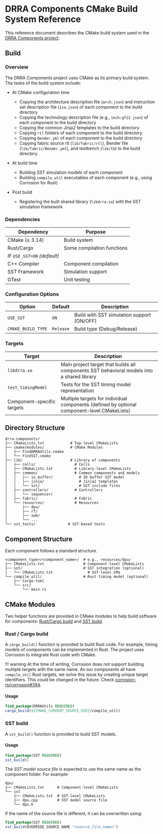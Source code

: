 # DRRA Components CMake Build System Reference

This reference document describes the CMake build system used in the [DRRA Components project](https://github.com/silagokth/drra-components).

## Build

### Overview

The DRRA Components project uses CMake as its primary build system.
The tasks of the build system include:

- At CMake configuration time
  - Copying the architecture description file (`arch.json`) and instruction set
    description file (`isa.json`) of each component to the build directory
  - Copying the technology description file (e.g., `tech:gf22.json`)
    of each component to the build directory
  - Copying the common Jinja2 templates to the build directory
  - Copying `rtl` folders of each component to the build directory
  - Copying `Bender.yml` of each component to the build directory
  - Copying fabric source rtl (`lib/fabric/rtl`), Bender file
    (`lib/fabric/Bender.yml`), and testbench (`lib/tb`) to the build directory

- At build time
  - Building SST simulation models of each component
  - Building `compile_util` executables of each component
    (e.g., using Corrosion for Rust)

- Post build
  - Registering the built shared library (`libdrra.so`)
    with the SST simulation framework

### Dependencies

| Dependency                        | Purpose                  |
| --------------------------------- | ------------------------ |
| CMake (≥ 3.14)                    | Build system             |
| Rust/Cargo                        | Some compilation functions |
| *IF `USE_SST=ON` (default)*       |
| C++ Compiler                      | Component compilation    |
| SST Framework                     | Simulation support       |
| GTest                             | Unit testing             |

### Configuration Options

| Option             | Default   | Description                                |
| ------------------ | --------- | ------------------------------------------ |
| `USE_SST`          | `ON`      | Build with SST simulation support (ON/OFF) |
| `CMAKE_BUILD_TYPE` | `Release` | Build type (Debug/Release)                 |

### Targets

| Target                     | Description                                                                                 |
| -------------------------- | ------------------------------------------------------------------------------------------- |
| `libdrra.so`               | Main project target that builds all components SST behavioral models into a shared library  |
| `test_timingModel`         | Tests for the SST timing model representation                                               |
| Component-specific targets | Multiple targets for individual components (defined by optional component-level CMakeLists) |

## Directory Structure

```shell
drra-components/
├── CMakeLists.txt            # Top-level CMakeLists
├── cmake/modules/            # CMake Modules  
│   ├── FindDRRAUtils.cmake
│   └── FindSST.cmake
├── lib/                      # Library of components
│   ├── cells/                  # Cells
│   ├── CMakeLists.txt          # Library-level CMakeLists
│   ├── common/                 # Common components and models
│   │   ├── io_buffer/            # IO buffer SST model
│   │   ├── jinja/                # Jinja2 templates
│   │   └── sst/                  # SST include files
│   ├── controllers/            # Controllers
│   │   └── sequencer/
│   ├── fabric/                 # Fabric
│   └── resources/              # Resources
│       ├── dpu/
│       ├── rf/
│       ├── swb/
│       └── ...
└── sst_tests/               # SST-based tests
```

## Component Structure

Each component follows a standard structure.

```shell
<component_type>/<component_name>/  # e.g., resources/dpu/
├── CMakeLists.txt                  # Component-level CMakeLists
├── sst/                            # SST integration (optional)
│   └── CMakeLists.txt                # SST-level CMa
└── compile_util/                   # Rust timing model (optional)
    ├── Cargo.toml
    └── src/
        └── main.rs
```

## CMake Modules

Two helper functions are provided in CMake modules to help build software for components: [Rust/Cargo build](./CMakeBuildSystem.md#rust--cargo-build) and [SST build](./CMakeBuildSystem.md#sst-build).

### Rust / Cargo build

A `cargo_build()` function is provided to build Rust code.
For example, timing models of components can be implemented in Rust.
The project uses Corrosion to integrate Rust code with CMake.

!!! warning
    At the time of writing, Corrosion does not support building multiple targets
    with the same name. As our components all have `compile_util` Rust targets,
    we solve this issue by creating unique target identifiers.
    This could be changed in the future.
    Check [corrosion-rs/corrosion#394](https://github.com/corrosion-rs/corrosion/pull/394).

#### Usage

```cmake
find_package(DRRAUtils REQUIRED)
cargo_build(${CMAKE_CURRENT_SOURCE_DIR}/compile_util)
```

### SST build

A `sst_build()` function is provided to build SST models.

#### Usage

```cmake
find_package(SST REQUIRED)
sst_build()
```

The *SST model source file* is expected to use the same name as the component folder.
For example:

```shell
dpu/
├── CMakeLists.txt      # Component-level CMakeLists
└── sst
    ├── CMakeLists.txt  # SST-level CMakeLists
    ├── dpu.cpp         # SST model source file
    └── dpu.h
```

If the name of the source file is different, it can be overwritten using:

```cmake
find_package(SST REQUIRED)
sst_build(OVERRIDE_SOURCE_NAME "<source_file_name>")
```
